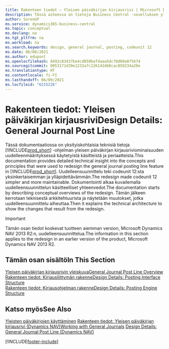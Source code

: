 ```yaml
---
title: Rakenteen tiedot – Yleisen päiväkirjan kirjausrivi | Microsoft Docs
description: Tässä aiheessa on tietoja Business Central -sovelluksen yleisen päiväkirjan kirjausriviominaisuuden uudelleenmäärityksessä käytettävistä käsitteistä ja periaatteista.
author: SorenGP
ms.service: dynamics365-business-central
ms.topic: conceptual
ms.devlang: na
ms.tgt_pltfrm: na
ms.workload: na
ms.search.keywords: design, general journal, posting, codeunit 12
ms.date: 06/08/2021
ms.author: edupont
ms.openlocfilehash: 8492c83437be4cd850bafdaaa5dc70d00a075674
ms.sourcegitcommit: 0953171d39e1232a7c126142d68cac858234a20e
ms.translationtype: HT
ms.contentlocale: fi-FI
ms.lasthandoff: 06/09/2021
ms.locfileid: "6215226"
---
```

# <a name="design-details-general-journal-post-line"></a><span data-ttu-id="006c5-103">Rakenteen tiedot: Yleisen päiväkirjan kirjausrivi</span><span class="sxs-lookup"><span data-stu-id="006c5-103">Design Details: General Journal Post Line</span></span>

<span data-ttu-id="006c5-104">Tässä dokumentaatiossa on yksityiskohtaisia teknisiä tietoja [!INCLUDE[prod_short](includes/prod_short.md)] -ohjelman yleisen päiväkirjan kirjausriviominaisuuden uudelleenmäärityksessä käytetyistä käsitteistä ja periaatteista.</span><span class="sxs-lookup"><span data-stu-id="006c5-104">This documentation provides detailed technical insight into the concepts and principles that were used to redesign the general journal posting line feature in [!INCLUDE[prod_short](includes/prod_short.md)].</span></span> <span data-ttu-id="006c5-105">Uudelleensuunnittelu teki codeunit 12:sta yksinkertaisemman ja ylläpidettävämmän.</span><span class="sxs-lookup"><span data-stu-id="006c5-105">The redesign made codeunit 12 simpler and more maintainable.</span></span> <span data-ttu-id="006c5-106">Dokumentointi alkaa kuvailemalla uudelleensuunnittelun käsitteelliset yhteenvedot.</span><span class="sxs-lookup"><span data-stu-id="006c5-106">The documentation starts by describing conceptual overviews of the redesign.</span></span> <span data-ttu-id="006c5-107">Tämän jälkeen kerrotaan teknisestä arkkitehtuurista ja näytetään muutokset, jotka uudelleensuunnittelu aiheuttaa.</span><span class="sxs-lookup"><span data-stu-id="006c5-107">Then it explains the technical architecture to show the changes that result from the redesign.</span></span>  

> [!IMPORTANT]
> <span data-ttu-id="006c5-108">Tämän osan tiedot koskevat tuotteen aiemman version, Microsoft Dynamics NAV 2013 R2:n, uudelleensuunnittelua.</span><span class="sxs-lookup"><span data-stu-id="006c5-108">The information in this section applies to the redesign in an earlier version of the product, Microsoft Dynamics NAV 2013 R2.</span></span>

## <a name="in-this-section"></a><span data-ttu-id="006c5-109">Tämän osan sisältö</span><span class="sxs-lookup"><span data-stu-id="006c5-109">In This Section</span></span>

[<span data-ttu-id="006c5-110">Yleisen päiväkirjan kirjausrivin yleiskuva</span><span class="sxs-lookup"><span data-stu-id="006c5-110">General Journal Post Line Overview</span></span>](design-details-general-journal-post-line-overview.md)  
[<span data-ttu-id="006c5-111">Rakenteen tiedot: Kirjausliittymän rakenne</span><span class="sxs-lookup"><span data-stu-id="006c5-111">Design Details: Posting Interface Structure</span></span>](design-details-posting-interface-structure.md)  
[<span data-ttu-id="006c5-112">Rakenteen tiedot: Kirjausohjelman rakenne</span><span class="sxs-lookup"><span data-stu-id="006c5-112">Design Details: Posting Engine Structure</span></span>](design-details-posting-engine-structure.md)  

## <a name="see-also"></a><span data-ttu-id="006c5-113">Katso myös</span><span class="sxs-lookup"><span data-stu-id="006c5-113">See Also</span></span>

<span data-ttu-id="006c5-114">[Yleisten päiväkirjojen käyttäminen](ui-work-general-journals.md)
[Rakenteen tiedot: Yleisen päiväkirjan kirjausrivi (Dynamics NAV)](/dynamics-nav-app/design-details-general-journal-post-line)</span><span class="sxs-lookup"><span data-stu-id="006c5-114">[Working with General Journals](ui-work-general-journals.md)
[Design Details: General Journal Post Line (Dynamics NAV)](/dynamics-nav-app/design-details-general-journal-post-line)</span></span>  

[!INCLUDE[footer-include](includes/footer-banner.md)]